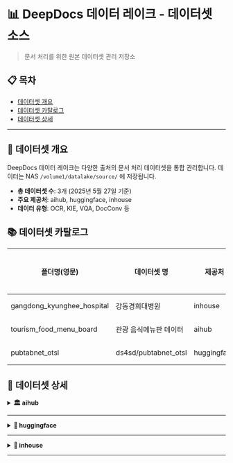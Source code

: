 # 📊 DeepDocs 데이터 레이크 - 데이터셋 소스

> 문서 처리를 위한 원본 데이터셋 관리 저장소

## 📋 목차

- [데이터셋 개요](#overview)
- [데이터셋 카탈로그](#dataset-catalog)
- [데이터셋 상세](#datasets)

---


## 📑 데이터셋 개요

DeepDocs 데이터 레이크는 다양한 출처의 문서 처리 데이터셋을 통합 관리합니다.
데이터는 NAS  `/volume1/datalake/source/` 에 저장됩니다.

- **총 데이터셋 수**: 3개 (2025년 5월 27일 기준)
- **주요 제공처**: aihub, huggingface, inhouse
- **데이터 유형**: OCR, KIE, VQA, DocConv 등

## 📚 데이터셋 카탈로그

| 폴더명(영문)| 데이터셋 명| 제공처| 유형| 샘플 수| 상세정보|
|------------|-----------|-------|----|--------|--------|
| gangdong_kyunghee_hospital | 강동경희대병원 | inhouse | OCR/KIE | 3,672  | [상세](#gangdong_kyunghee_hospital) |
| tourism_food_menu_board | 관광 음식메뉴판 데이터 | aihub | OCR/KIE | 90,085 | [상세](#tourism_food_menu_board)  |
| pubtabnet_otsl | ds4sd/pubtabnet_otsl | huggingface | DocConv | 394,944 | [상세](#pubtabnet_otsl)  |

## 📂 데이터셋 상세

<details>
<summary><b>🏛️ aihub</b></summary>

<details>
<summary id="tourism_food_menu_board"><b>tourism_food_menu_board</b></summary>

- **데이터셋명(한글)**: 관광 음식메뉴판 데이터
- **경로**: source/provider=aihub/tourism_food_menu_board
- **수집일**: 2025-05-23
- **샘플 수**: 90,085
- **주요 폴더/파일**:
- **라벨 포맷/주요 필드**: JSON (bbox, text)
- **비고**: 
  - 2025-05-23 1차 수집
</details>

</details>

--- 

<details>
<summary><b>🤗 huggingface</b></summary>

<details>
<summary id="pubtabnet_otsl"><b>pubtabnet_otsl</b></summary>

- **데이터셋명**: ds4sd/PubTabNet_OTSL
- **경로**: source/provider=huggingface/pubtabnet_otsl
- **수집일**: 2025-05-23
- **샘플 수**: 394,944
- **주요 폴더/파일**:
- **라벨 포맷/주요 필드**: otsl, html, cell
- **비고**: 
  - 2025-05-23 1차 수집
</details>


</details>

---

<details>
<summary><b>🏥 inhouse</b></summary>

<details>
<summary id="gangdong_kyunghee_hospital"><b>gangdong_kyunghee_hospital</b></summary>

- **데이터셋명(한글)**: 강동경희대병원 진료/처방 OCR
- **경로**: source/provider=inhouse/gangdong_kyunghee_hospital
- **수집일**: 2024-08-13
- **샘플 수**: 3,672
- **주요 폴더/파일**:
  ```
  data/
  ├─ examinations/ (images/, labels/, metadata.jsonl)
  └─ prescriptions/ (images/, labels/, metadata.jsonl)
  ```
- **라벨 포맷/주요 필드**: JSON (bbox, text, class, line_num, date)
- **비고**: 
  - 2024-08-13 1차 수집 (ocr)
  - 2025-05-26 metadata.jsonl 추가 (kie)
</details>

</details>

---